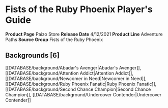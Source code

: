 ﻿---
id: '82'
name: Fists of the Ruby Phoenix Player's Guide
rarity: Common
type: Source

---
# Fists of the Ruby Phoenix Player's Guide

**Product Page** Paizo Store
**Release Date** 4/12/2021
**Product Line** Adventure Paths
**Source Group** Fists of the Ruby Phoenix

## Backgrounds [6]

[[DATABASE/background/Abadar's Avenger|Abadar's Avenger]], [[DATABASE/background/Attention Addict|Attention Addict]], [[DATABASE/background/Newcomer in Need|Newcomer in Need]], [[DATABASE/background/Ruby Phoenix Fanatic|Ruby Phoenix Fanatic]], [[DATABASE/background/Second Chance Champion|Second Chance Champion]], [[DATABASE/background/Undercover Contender|Undercover Contender]]